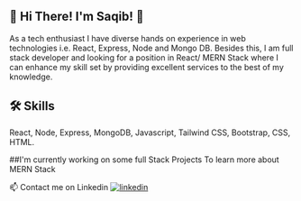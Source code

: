 ## 🚀 Hi There! I'm Saqib! 👋

As a tech enthusiast I have diverse hands on experience in web technologies i.e. React, Express, Node and Mongo DB. Besides this, I am full stack developer and looking for a position in React/ MERN Stack where I can enhance my skill set by providing excellent services to the best of my knowledge.


## 🛠 Skills
React, Node, Express, MongoDB, Javascript, Tailwind CSS, Bootstrap, CSS, HTML.

 ##I'm currently working on some full Stack Projects To learn more about MERN Stack

📫 Contact me on Linkedin
[![linkedin](https://img.shields.io/badge/linkedin-0A66C2?style=for-the-badge&logo=linkedin&logoColor=white)](https://www.linkedin.com/in/saqyb/)

